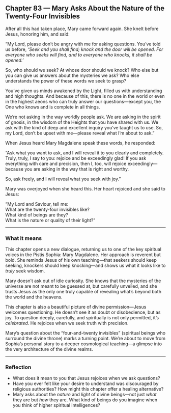## Chapter 83 — Mary Asks About the Nature of the Twenty-Four Invisibles

After all this had taken place, Mary came forward again. She knelt before Jesus, honoring him, and said:

“My Lord, please don’t be angry with me for asking questions. You’ve told us before, *‘Seek and you shall find; knock and the door will be opened. For everyone who seeks will find, and to everyone who knocks, it shall be opened.’* 

So, who should we seek? At whose door should we knock? Who else but you can give us answers about the mysteries we ask? Who else understands the power of these words we seek to grasp?

You’ve given us minds awakened by the Light, filled us with understanding and high thoughts. And because of this, there is no one in the world or even in the highest aeons who can truly answer our questions—except you, the One who knows and is complete in all things.

We’re not asking in the way worldly people ask. We are asking in the spirit of gnosis, in the wisdom of the Heights that you have shared with us. We ask with the kind of deep and excellent inquiry you’ve taught us to use. So, my Lord, don’t be upset with me—please reveal what I’m about to ask.”

When Jesus heard Mary Magdalene speak these words, he responded:

“Ask what you want to ask, and I will reveal it to you clearly and completely. Truly, truly, I say to you: rejoice and be exceedingly glad! If you ask everything with care and precision, then I, too, will rejoice exceedingly—because you are asking in the way that is right and worthy.

So, ask freely, and I will reveal what you seek with joy.”

Mary was overjoyed when she heard this. Her heart rejoiced and she said to Jesus:

“My Lord and Saviour, tell me:  
What are the twenty-four invisibles like?  
What kind of beings are they?  
What is the nature or quality of their light?”

---

### What it means

This chapter opens a new dialogue, returning us to one of the key spiritual voices in the Pistis Sophia: Mary Magdalene. Her approach is reverent but bold. She reminds Jesus of his own teaching—that seekers should keep seeking, knockers should keep knocking—and shows us what it looks like to *truly* seek wisdom.

Mary doesn’t ask out of idle curiosity. She knows that the mysteries of the universe are not meant to be guessed at, but carefully unveiled, and she trusts Jesus as the only one truly capable of revealing what’s beyond both the world and the heavens.

This chapter is also a beautiful picture of divine permission—Jesus welcomes questioning. He doesn’t see it as doubt or disobedience, but as joy. To question deeply, carefully, and spiritually is not only permitted, it’s *celebrated*. He rejoices when we seek truth with precision.

Mary’s question about the “four-and-twenty invisibles” (spiritual beings who surround the divine throne) marks a turning point. We’re about to move from Sophia’s personal story to a deeper cosmological teaching—a glimpse into the very architecture of the divine realms.

---

### Reflection

* What does it mean to you that Jesus rejoices when we ask questions?
* Have you ever felt like your desire to understand was discouraged by religious authorities? How might this chapter offer a healing alternative?
* Mary asks about the *nature* and *light* of divine beings—not just *what* they are but *how* they are. What kind of beings do you imagine when you think of higher spiritual intelligences?

